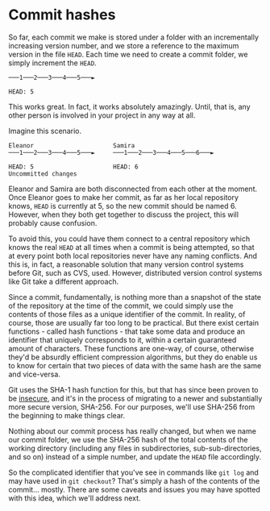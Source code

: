 # Commit hashes

So far, each commit we make is stored under a folder with an incrementally
increasing version number, and we store a reference to the maximum version
in the file `HEAD`. Each time we need to create a commit folder, we simply
increment the `HEAD`.

```
───1───2───3───4───5───►

HEAD: 5
```

This works great. In fact, it works absolutely amazingly. Until, that is, any
other person is involved in your project in any way at all.

Imagine this scenario.

```
Eleanor                      Samira      
───1───2───3───4───5───►     ───1───2───3───4───5───6───►

HEAD: 5                      HEAD: 6
Uncommitted changes
```

Eleanor and Samira are both disconnected from each other at the moment. Once
Eleanor goes to make her commit, as far as her local repository knows, `HEAD` is
currently at 5, so the new commit should be named 6. However, when they both get
together to discuss the project, this will probably cause confusion.

To avoid this, you could have them connect to a central repository which knows
the real `HEAD` at all times when a commit is being attempted, so that at every
point both local repositories never have any naming conflicts. And this is,
in fact, a reasonable solution that many version control systems before Git,
such as CVS, used. However, distributed version control systems like Git take a
different approach.

Since a commit, fundamentally, is nothing more than a snapshot of the state of
the repository at the time of the commit, we could simply use the contents of
those files as a unique identifier of the commit. In reality, of course, those
are usually far too long to be practical. But there exist certain functions
\- called hash functions - that take some data and produce an identifier that
uniquely corresponds to it, within a certain guaranteed amount of characters.
These functions are one-way, of course, otherwise they'd be absurdly efficient
compression algorithms, but they do enable us to know for certain that two
pieces of data with the same hash are the same and vice-versa.

Git uses the SHA-1 hash function for this, but that has since been proven to be
[insecure](https://security.googleblog.com/2017/02/announcing-first-sha1-collision.html),
and it's in the process of migrating to a newer and substantially more secure
version, SHA-256. For our purposes, we'll use SHA-256 from the beginning to make
things clear.

Nothing about our commit process has really changed, but when we name our commit
folder, we use the SHA-256 hash of the total contents of the working directory
(including any files in subdirectories, sub-sub-directories, and so on) instead
of a simple number, and update the `HEAD` file accordingly.

So the complicated identifier that you've see in commands like `git log` and
may have used in `git checkout`? That's simply a hash of the contents of the
commit... mostly. There are some caveats and issues you may have spotted with
this idea, which we'll address next.
